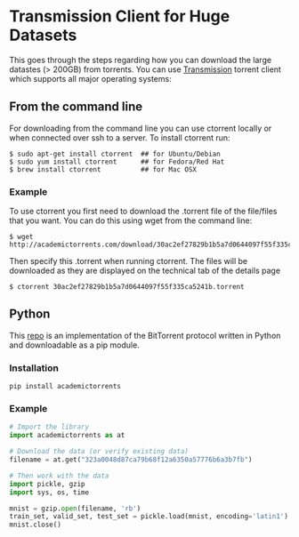 # Transmission Client for Huge Datasets

This goes through the steps regarding how you can download the large datastes (> 200GB) from torrents.
You can use [Transmission](https://www.transmissionbt.com/) torrent client which supports all major operating systems:


## From the command line

For downloading from the command line you can use ctorrent locally or when connected over ssh to a server. To install ctorrent run:

```
$ sudo apt-get install ctorrent  ## for Ubuntu/Debian
$ sudo yum install ctorrent      ## for Fedora/Red Hat
$ brew install ctorrent          ## for Mac OSX
```

### Example

To use ctorrent you first need to download the .torrent file of the file/files that you want. You can do this using wget from the command line:
```
$ wget http://academictorrents.com/download/30ac2ef27829b1b5a7d0644097f55f335ca5241b.torrent
```
Then specify this .torrent when running ctorrent. The files will be downloaded as they are displayed on the technical tab of the details page
```
$ ctorrent 30ac2ef27829b1b5a7d0644097f55f335ca5241b.torrent
```
## Python

This [repo](https://github.com/academictorrents/at-python) is an implementation of the BitTorrent protocol written in Python and downloadable as a pip module.

### Installation

```
pip install academictorrents
```
### Example

```python
# Import the library
import academictorrents as at

# Download the data (or verify existing data)
filename = at.get("323a0048d87ca79b68f12a6350a57776b6a3b7fb")

# Then work with the data
import pickle, gzip
import sys, os, time

mnist = gzip.open(filename, 'rb')
train_set, valid_set, test_set = pickle.load(mnist, encoding='latin1')
mnist.close()
```
